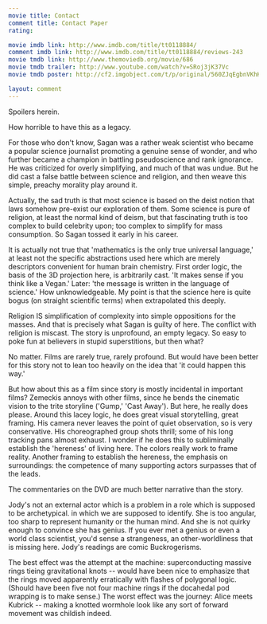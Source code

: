 ```yaml
---
movie title: Contact
comment title: Contact Paper
rating: 

movie imdb link: http://www.imdb.com/title/tt0118884/
comment imdb link: http://www.imdb.com/title/tt0118884/reviews-243
movie tmdb link: http://www.themoviedb.org/movie/686
movie tmdb trailer: http://www.youtube.com/watch?v=SRoj3jK37Vc
movie tmdb poster: http://cf2.imgobject.com/t/p/original/560ZJqEgbnVKhKA3bDZuFXmeVtL.jpg

layout: comment
---
```


Spoilers herein.

How horrible to have this as a legacy.

For those who don't know, Sagan was a rather weak scientist who became a popular science journalist promoting a genuine sense of wonder, and who further became a champion in battling pseudoscience and rank ignorance. He was criticized for overly simplifying, and much of that was undue. But he did cast a false battle between science and religion, and then weave this simple, preachy morality play around it.

Actually, the sad truth is that most science is based on the deist notion that laws somehow pre-exist our exploration of them. Some science is pure of religion, at least the normal kind of deism, but that fascinating truth is too complex to build celebrity upon; too complex to simplify for mass consumption. So Sagan tossed it early in his career.

It is actually not true that 'mathematics is the only true universal language,' at least not the specific abstractions used here which are merely descriptors convenient for human brain chemistry. First order logic, the basis of the 3D projection here, is arbitrarily cast. 'It makes sense if you think like a Vegan.' Later: 'the message is written in the language of science.' How unknowledgeable. My point is that the science here is quite bogus (on straight scientific terms) when extrapolated this deeply.

Religion IS simplification of complexity into simple oppositions for the masses. And that is precisely what Sagan is guilty of here. The conflict with religion is miscast. The story is unprofound, an empty legacy. So easy to poke fun at believers in stupid superstitions, but then what?

No matter. Films are rarely true, rarely profound. But would have been better for this story not to lean too heavily on the idea that 'it could happen this way.' 

But how about this as a film since story is mostly incidental in important films? Zemeckis annoys with other films, since he bends the cinematic vision to the trite storyline ('Gump,' 'Cast Away'). But here, he really does please. Around this lacey logic, he does great visual storytelling, great framing. His camera never leaves the point of quiet observation, so is very conservative. His choreographed group shots thrill; some of his long tracking pans almost exhaust. I wonder if he does this to subliminally establish the 'hereness' of living here. The colors really work to frame reality. Another framing to establish the hereness, the emphasis on surroundings: the competence of many supporting actors surpasses that of the leads.

The commentaries on the DVD are much better narrative than the story.

Jody's not an external actor which is a problem in a role which is supposed to be archetypical. in which we are supposed to identify. She is too angular, too sharp to represent humanity or the human mind. And she is not quirky enough to convince she has genius. If you ever met a genius or even a world class scientist, you'd sense a strangeness, an other-worldliness that is missing here. Jody's readings are comic Buckrogerisms.

The best effect was the attempt at the machine: superconducting massive rings tieing gravitational knots -- would have been nice to emphasize that the rings moved apparently erratically with flashes of polygonal logic. (Should have been five not four machine rings if the docahedal pod wrapping is to make sense.) The worst effect was the journey: Alice meets Kubrick -- making a knotted wormhole look like any sort of forward movement was childish indeed.